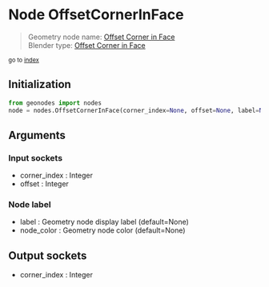 
# Node OffsetCornerInFace

> Geometry node name: [Offset Corner in Face](https://docs.blender.org/manual/en/latest/modeling/geometry_nodes/mesh_topology/offset_corner_in_face.html)<br>
  Blender type: [Offset Corner in Face](https://docs.blender.org/api/current/bpy.types.GeometryNodeOffsetCornerInFace.html)
  
<sub>go to [index](index.md)</sub>

## Initialization

```python
from geonodes import nodes
node = nodes.OffsetCornerInFace(corner_index=None, offset=None, label=None, node_color=None)
```



## Arguments


### Input sockets

- corner_index : Integer
- offset : Integer

### Node label

- label : Geometry node display label (default=None)
- node_color : Geometry node color (default=None)

## Output sockets

- corner_index : Integer
